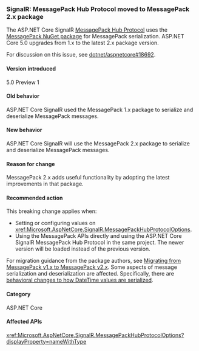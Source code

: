 ### SignalR: MessagePack Hub Protocol moved to MessagePack 2.x package

The ASP.NET Core SignalR [MessagePack Hub Protocol](/aspnet/core/signalr/messagepackhubprotocol) uses the [MessagePack NuGet package](https://www.nuget.org/packages/MessagePack) for MessagePack serialization. ASP.NET Core 5.0 upgrades from 1.x to the latest 2.x package version.

For discussion on this issue, see [dotnet/aspnetcore#18692](https://github.com/dotnet/aspnetcore/issues/18692).

#### Version introduced

5.0 Preview 1

#### Old behavior

ASP.NET Core SignalR used the MessagePack 1.x package to serialize and deserialize MessagePack messages.

#### New behavior

ASP.NET Core SignalR will use the MessagePack 2.x package to serialize and deserialize MessagePack messages.

#### Reason for change

MessagePack 2.x adds useful functionality by adopting the latest improvements in that package.

#### Recommended action

This breaking change applies when:

* Setting or configuring values on <xref:Microsoft.AspNetCore.SignalR.MessagePackHubProtocolOptions>.
* Using the MessagePack APIs directly and using the ASP.NET Core SignalR MessagePack Hub Protocol in the same project. The newer version will be loaded instead of the previous version.

For migration guidance from the package authors, see [Migrating from MessagePack v1.x to MessagePack v2.x](https://github.com/neuecc/MessagePack-CSharp/blob/master/doc/migration.md). Some aspects of message serialization and deserialization are affected. Specifically, there are [behavioral changes to how DateTime values are serialized](https://github.com/neuecc/MessagePack-CSharp/blob/master/doc/migration.md#behavioral-changes).

#### Category

ASP.NET Core

#### Affected APIs

<xref:Microsoft.AspNetCore.SignalR.MessagePackHubProtocolOptions?displayProperty=nameWithType>

<!--

#### Affected APIs

`T:Microsoft.AspNetCore.SignalR.MessagePackHubProtocolOptions`

-->

